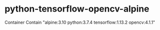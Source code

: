 # python-tensorflow-opencv-alpine
Container Contain "alpine:3.10 python:3.7.4 tensorflow:1.13.2 opencv:4.1.1"

